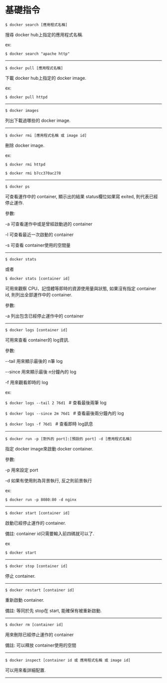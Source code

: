 
# 基礎指令

```$ docker search [應用程式名稱]```

搜尋 docker hub上指定的應用程式名稱.

ex: 

 ```$ docker search "apache http"```


---

```$ docker pull [應用程式名稱]```

下載 docker hub上指定的 docker image.

ex:  

 ```$ docker pull httpd```


---

```$ docker images```

列出下載過哪些的 docker image.

---

```$ docker rmi [應用程式名稱 或 image id] ```

刪除 docker image.

ex:

```$ docker rmi httpd ```

```$ docker rmi b7cc370ac278 ```

---

```$ docker ps ```

可查看運作中的 container, 顯示出的結果 status欄位如果寫 exited, 則代表已經停止運作.

參數:

-a 可查看運作中或是曾經啟動過的 container

-l 可查看最近一次啟動的 container 

-s 可查看 container使用的空間量

---

```$ docker stats ```

或者

```$ docker stats [container id] ```

可用來觀察 CPU、記憶體等即時的資源使用量與狀態, 如果沒有指定 container id, 則列出全部運作中的 container.

參數:

-a  列出包含已經停止運作中的 container

---

```$ docker logs [container id] ```

可用來查看 container的 log資訊.

參數:

--tail 用來顯示最後的 n筆 log

--since 用來顯示最後 n分鐘內的 log

-f 用來觀看即時的 log

ex:

```$ docker logs --tail 2 76d1 ``` # 查看最後兩筆 log

```$ docker logs --since 2m 76d1 ``` # 查看最後兩分鐘內的 log

```$ docker logs -f 76d1 ``` # 查看即時 log訊息

---

```$ docker run -p [對外的 port]:[預設的 port] -d [應用程式名稱] ```

指定 docker image來啟動 docker container.

參數:

-p 用來設定 port

-d 如果有使用則為背景執行, 反之則前景執行

ex:

```$ docker run -p 8080:80 -d nginx ```

---

```$ docker start [container id] ```

啟動已經停止運作的 container.

備註: container id只需要輸入前四碼就可以了.

ex

```$ docker start ```

---

```$ docker stop [container id] ```

停止 container.

---

```$ docker restart [container id] ```

重新啟動 container.

備註: 等同於先 stop在 start, 能確保有被重新啟動.

---

```$ docker rm [container id] ```

用來刪除已經停止運作的 container

備註: 可以釋放 container使用的空間

---

```$ docker inspect [container id 或 應用程式名稱 或 image id] ```

可以用來看詳細配置.

---







